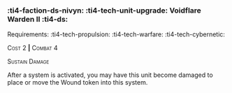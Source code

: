 ### :ti4-faction-ds-nivyn: :ti4-tech-unit-upgrade: **Voidflare Warden II** :ti4-ds:

Requirements: :ti4-tech-propulsion: :ti4-tech-warfare: :ti4-tech-cybernetic:

<span style="font-variant:small-caps;">Cost</span> 2 __|__ <span style="font-variant:small-caps;">Combat</span> 4

<span style="font-variant:small-caps;">Sustain Damage</span>

After a system is activated, you may have this unit become damaged to place or move the Wound token into this system.
